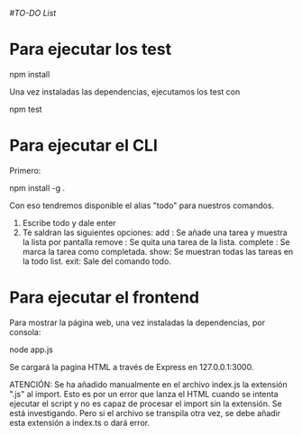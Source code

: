 <em> #TO-DO List </em>

# Para ejecutar los test

npm install

Una vez instaladas las dependencias, ejecutamos los test con

npm test
# Para ejecutar el CLI
Primero:

npm install -g .

Con eso tendremos disponible el alias "todo" para nuestros comandos.

1. Escribe todo y dale enter
2. Te saldran las siguientes opciones:
    add <nombre de la tarea>: Se añade una tarea y muestra la lista por pantalla
    remove <id>: Se quita una tarea de la lista.
    complete <id>: Se marca la tarea como completada.
    show: Se muestran todas las tareas en la todo list.
    exit: Sale del comando todo.

# Para ejecutar el frontend

Para mostrar la página web, una vez instaladas la dependencias, por consola:

node app.js

Se cargará la pagina HTML a través de Express en 127.0.0.1:3000.

ATENCIÓN: Se ha añadido manualmente en el archivo index.js la extensión ".js" al import. Esto es por un error que lanza
el HTML cuando se intenta ejecutar el script y no es capaz de procesar el import sin la extensión. Se está investigando.
Pero si el archivo se transpila otra vez, se debe añadir esta extensión a index.ts o dará error.
